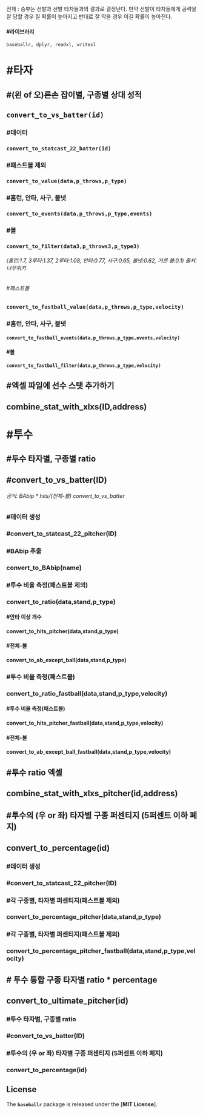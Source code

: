 전제 : 승부는 선발과 선발 타자들과의 결과로 결정난다. 만약 선발이 타자들에게 공략을 잘 당할 경우 질 확률이 높아지고 반대로 잘 막을 경우 이길 확률이 높아진다.

#### #라이브러리

`baseballr, dplyr, readxl, writexl`

# #타자

## \#(왼 of 오)른손 잡이별, 구종별 상대 성적

## `convert_to_vs_batter(id)`

### #데이터

### `convert_to_statcast_22_batter(id)`

### #패스트볼 제외

### `convert_to_value(data,p_throws,p_type)`

### #홈런, 안타, 사구, 볼넷

### `convert_to_events(data,p_throws,p_type,events)`

### #볼

### `convert_to_filter(data3,p_throws3,p_type3)`

###### (홈런:1.7, 3루타:1.37, 2루타:1.08, 안타:0.77, 사구:0.65, 볼넷:0.62, 거른 볼:0.1) 출처:나무위키

###### #패스트볼

### `convert_to_fastball_value(data,p_throws,p_type,velocity)`

### #홈런, 안타, 사구, 볼넷

#### `convert_to_fastball_events(data,p_throws,p_type,events,velocity)`

#### #볼

#### `convert_to_fastball_filter(data,p_throws,p_type,velocity)`

## #엑셀 파일에 선수 스탯 추가하기

## combine_stat_with_xlxs(ID,address)

# #투수

## #투수 타자별, 구종별 ratio

## #convert_to_vs_batter(ID)

###### 공식: BAbip \* hits/(전체-볼) convert_to_vs_batter

### #데이터 생성

### #convert_to_statcast_22_pitcher(ID)

### #BAbip 추출

### convert_to_BAbip(name)

### #투수 비율 측정(패스트볼 제외)

### convert_to_ratio(data,stand,p_type)

#### #안타 이상 개수

#### convert_to_hits_pitcher(data,stand,p_type)

#### #전체-볼

#### convert_to_ab_except_ball(data,stand,p_type)

### #투수 비율 측정(패스트볼)

### convert_to_ratio_fastball(data,stand,p_type,velocity)

#### #투수 비율 측정(패스트볼)

#### convert_to_hits_pitcher_fastball(data,stand,p_type,velocity)

#### #전체-볼

#### convert_to_ab_except_ball_fastball(data,stand,p_type,velocity)

## #투수 ratio 엑셀

## combine_stat_with_xlxs_pitcher(id,address)

## #투수의 (우 or 좌) 타자별 구종 퍼센티지 (5퍼센트 이하 폐지)

## convert_to_percentage(id)

### #데이터 생성

### #convert_to_statcast_22_pitcher(ID)

### #각 구종별, 타자별 퍼센티지(패스트볼 제외)

### convert_to_percentage_pitcher(data,stand,p_type)

### #각 구종별, 타자별 퍼센티지(패스트볼 제외)

### convert_to_percentage_pitcher_fastball(data,stand,p_type,velocity)

## \# 투수 통합 구종 타자별 ratio \* percentage

## convert_to_ultimate_pitcher(id)

### #투수 타자별, 구종별 ratio

### #convert_to_vs_batter(ID)

### #투수의 (우 or 좌) 타자별 구종 퍼센티지 (5퍼센트 이하 폐지)

### convert_to_percentage(id)

## **License**

The **`baseballr`** package is released under the [**MIT License**].
